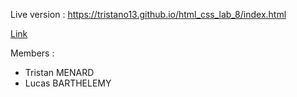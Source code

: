 Live version : https://tristano13.github.io/html_css_lab_8/index.html

[Link](https://tristano13.github.io/html_css_lab_8/index.html)

Members :
- Tristan MENARD
- Lucas BARTHELEMY
